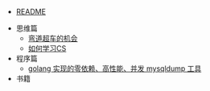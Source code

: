 * [README](/README.md)
- 思维篇
    * [弯道超车的机会](/throught/chance.md)
    * [如何学习CS](/throught/how-to-learn-cs.md)
- 程序篇
    * [golang 实现的零依赖、高性能、并发 mysqldump 工具](/program/mysqldump.md)
- 书籍

